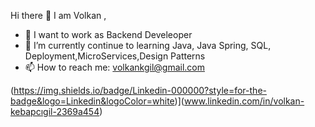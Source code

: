 Hi there 👋 I am Volkan ,

- 🔭 I want to work as Backend Develeoper
- 🌱 I’m currently continue to learning Java, Java Spring, SQL, Deployment,MicroServices,Design Patterns
- 📫 How to reach me: volkankgil@gmail.com

(https://img.shields.io/badge/Linkedin-000000?style=for-the-badge&logo=Linkedin&logoColor=white)](www.linkedin.com/in/volkan-kebapcıgil-2369a454)
